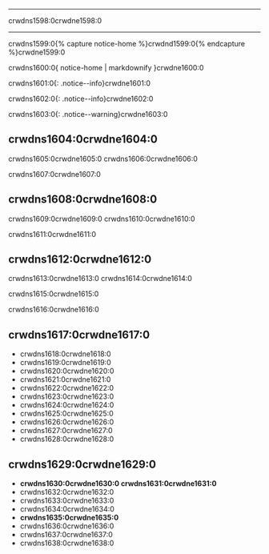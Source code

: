 * * *

crwdns1598:0crwdne1598:0

* * *

crwdns1599:0{% capture notice-home %}crwdnd1599:0{% endcapture %}crwdne1599:0

<div class="notice--danger">crwdns1600:0{ notice-home | markdownify }crwdne1600:0</div>

crwdns1601:0{: .notice--info}crwdne1601:0

crwdns1602:0{: .notice--info}crwdne1602:0

crwdns1603:0{: .notice--warning}crwdne1603:0

## crwdns1604:0crwdne1604:0

crwdns1605:0crwdne1605:0 crwdns1606:0crwdne1606:0

crwdns1607:0crwdne1607:0

## crwdns1608:0crwdne1608:0

crwdns1609:0crwdne1609:0 crwdns1610:0crwdne1610:0

crwdns1611:0crwdne1611:0

## crwdns1612:0crwdne1612:0

crwdns1613:0crwdne1613:0 crwdns1614:0crwdne1614:0

crwdns1615:0crwdne1615:0

crwdns1616:0crwdne1616:0

## crwdns1617:0crwdne1617:0

+ crwdns1618:0crwdne1618:0
+ crwdns1619:0crwdne1619:0
+ crwdns1620:0crwdne1620:0
+ crwdns1621:0crwdne1621:0
+ crwdns1622:0crwdne1622:0
+ crwdns1623:0crwdne1623:0
+ crwdns1624:0crwdne1624:0
+ crwdns1625:0crwdne1625:0
+ crwdns1626:0crwdne1626:0
+ crwdns1627:0crwdne1627:0
+ crwdns1628:0crwdne1628:0

## crwdns1629:0crwdne1629:0

+ **crwdns1630:0crwdne1630:0 crwdns1631:0crwdne1631:0**
+ crwdns1632:0crwdne1632:0
+ crwdns1633:0crwdne1633:0
+ crwdns1634:0crwdne1634:0
+ **crwdns1635:0crwdne1635:0**
+ crwdns1636:0crwdne1636:0
+ crwdns1637:0crwdne1637:0
+ crwdns1638:0crwdne1638:0